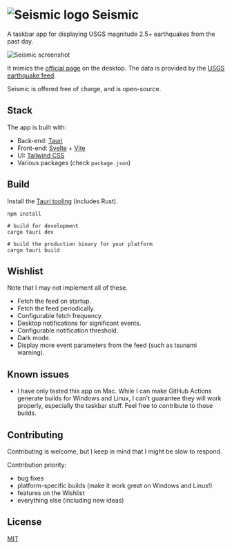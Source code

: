 # ![Seismic logo](https://user-images.githubusercontent.com/17433578/217473060-d8941828-8e8e-48cb-b186-c6c003597a34.png) Seismic

A taskbar app for displaying USGS magnitude 2.5+ earthquakes from the past day.

![Seismic screenshot](https://user-images.githubusercontent.com/17433578/217620324-88eeea39-d1b7-4a94-9924-bf5d08f17f5e.png)

It mimics the [official page](https://earthquake.usgs.gov/earthquakes/map/?extent=-89.76681,-400.78125&extent=89.76681,210.23438&map=false) on the desktop. The data is provided by the [USGS earthquake feed](https://earthquake.usgs.gov/earthquakes/feed/v1.0/summary/2.5_day.geojson).

Seismic is offered free of charge, and is open-source.

## Stack

The app is built with:

- Back-end: [Tauri](https://tauri.app/)
- Front-end: [Svelte](https://svelte.dev/) + [Vite](https://vitejs.dev/)
- UI: [Tailwind CSS](https://tailwindcss.com/)
- Various packages (check `package.json`)

## Build

Install the [Tauri tooling](https://tauri.app/v1/guides/getting-started/setup) (includes Rust).

```shell
npm install

# build for development
cargo tauri dev

# build the production binary for your platform
cargo tauri build
```

## Wishlist

Note that I may not implement all of these.

- Fetch the feed on startup.
- Fetch the feed periodically.
- Configurable fetch frequency.
- Desktop notifications for significant events.
- Configurable notification threshold.
- Dark mode.
- Display more event parameters from the feed (such as tsunami warning).

## Known issues

- I have only tested this app on Mac. While I can make GitHub Actions generate builds for Windows and Linux, I can't guarantee they will work properly, especially the taskbar stuff. Feel free to contribute to those builds.

## Contributing

Contributing is welcome, but I keep in mind that I might be slow to respond.

Contribution priority:

- bug fixes
- platform-specific builds (make it work great on Windows and Linux!)
- features on the Wishlist
- everything else (including new ideas)

## License

[MIT](https://mit-license.org/)

